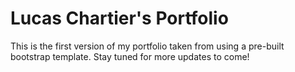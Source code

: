 # Lucas Chartier's Portfolio

This is the first version of my portfolio taken from using a pre-built bootstrap template. Stay tuned for more updates to come!
